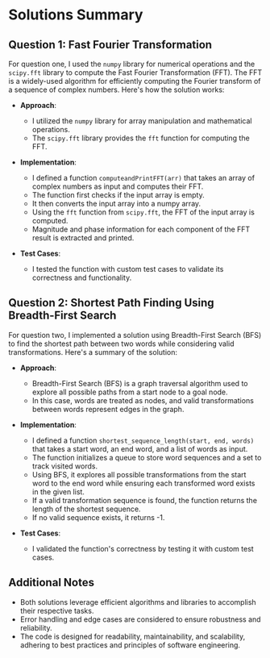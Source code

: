 # Solutions Summary

## Question 1: Fast Fourier Transformation

For question one, I used the `numpy` library for numerical operations and the `scipy.fft` library to compute the Fast Fourier Transformation (FFT). The FFT is a widely-used algorithm for efficiently computing the Fourier transform of a sequence of complex numbers. Here's how the solution works:

- **Approach**:
  - I utilized the `numpy` library for array manipulation and mathematical operations.
  - The `scipy.fft` library provides the `fft` function for computing the FFT.

- **Implementation**:
  - I defined a function `computeandPrintFFT(arr)` that takes an array of complex numbers as input and computes their FFT.
  - The function first checks if the input array is empty.
  - It then converts the input array into a numpy array.
  - Using the `fft` function from `scipy.fft`, the FFT of the input array is computed.
  - Magnitude and phase information for each component of the FFT result is extracted and printed.

- **Test Cases**:
  - I tested the function with custom test cases to validate its correctness and functionality.

## Question 2: Shortest Path Finding Using Breadth-First Search

For question two, I implemented a solution using Breadth-First Search (BFS) to find the shortest path between two words while considering valid transformations. Here's a summary of the solution:

- **Approach**:
  - Breadth-First Search (BFS) is a graph traversal algorithm used to explore all possible paths from a start node to a goal node.
  - In this case, words are treated as nodes, and valid transformations between words represent edges in the graph.

- **Implementation**:
  - I defined a function `shortest_sequence_length(start, end, words)` that takes a start word, an end word, and a list of words as input.
  - The function initializes a queue to store word sequences and a set to track visited words.
  - Using BFS, it explores all possible transformations from the start word to the end word while ensuring each transformed word exists in the given list.
  - If a valid transformation sequence is found, the function returns the length of the shortest sequence.
  - If no valid sequence exists, it returns -1.

- **Test Cases**:
  - I validated the function's correctness by testing it with custom test cases.

## Additional Notes

- Both solutions leverage efficient algorithms and libraries to accomplish their respective tasks.
- Error handling and edge cases are considered to ensure robustness and reliability.
- The code is designed for readability, maintainability, and scalability, adhering to best practices and principles of software engineering.
